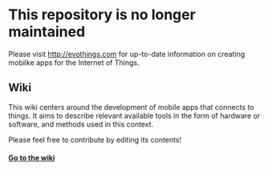 # This repository is no longer maintained

Please visit http://evothings.com for up-to-date information on creating mobilke apps for the Internet of Things.

## Wiki

This wiki centers around the development of mobile apps that connects to things. It aims to describe  relevant available tools in the form of hardware or software, and methods used in this context.

Please feel free to contribute by editing its contents!

#### [Go to the wiki](https://github.com/evothings/evothings-wiki/wiki)
